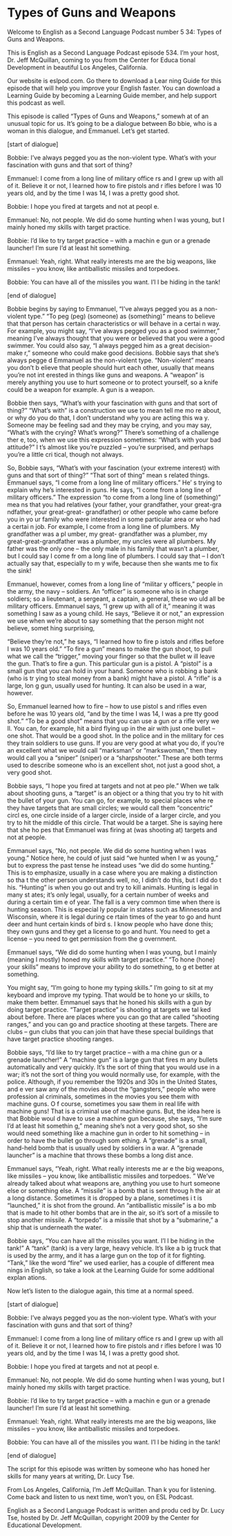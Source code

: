 # Types of Guns and Weapons

Welcome to English as a Second Language Podcast number 5 34: Types of Guns and Weapons.

This is English as a Second Language Podcast episode 534.  I’m your host, Dr. Jeff McQuillan, coming to you from the Center for Educa tional Development in beautiful Los Angeles, California.

Our website is eslpod.com.  Go there to download a Lear ning Guide for this episode that will help you improve your English faster.  You can download a Learning Guide by becoming a Learning Guide member, and help support this podcast as well.

This episode is called “Types of Guns and Weapons,” somewh at of an unusual topic for us.  It’s going to be a dialogue between Bo bbie, who is a woman in this dialogue, and Emmanuel.  Let’s get started.

[start of dialogue]

Bobbie:  I’ve always pegged you as the non-violent type.  What’s with your fascination with guns and that sort of thing?

Emmanuel:  I come from a long line of military office rs and I grew up with all of it. Believe it or not, I learned how to fire pistols and r ifles before I was 10 years old, and by the time I was 14, I was a pretty good shot.

Bobbie:  I hope you fired at targets and not at peopl e.

Emmanuel:  No, not people.  We did do some hunting when I was young, but I mainly honed my skills with target practice.

Bobbie:  I’d like to try target practice – with a machin e gun or a grenade launcher! I’m sure I’d at least hit something.

Emmanuel:  Yeah, right.  What really interests me are  the big weapons, like missiles – you know, like antiballistic missiles and torpedoes.

Bobbie:  You can have all of the missiles you want.  I’l l be hiding in the tank!

[end of dialogue]

 Bobbie begins by saying to Emmanuel, “I’ve always pegged you as a non-violent type.”  “To peg (peg) (someone) as (something)” means to  believe that that person has certain characteristics or will behave in a certai n way.  For example, you might say, “I’ve always pegged you as a good swimmer,” meaning I’ve always thought that you were or believed that you were a  good swimmer.  You could also say, “I always pegged him as a great decision-make r,” someone who could make good decisions.  Bobbie says that she’s always pegge d Emmanuel as the non-violent type.  “Non-violent” means you don’t b elieve that people should hurt each other, usually that means you’re not int erested in things like guns and weapons.  A “weapon” is merely anything you use to hurt someone or to protect yourself, so a knife could be a weapon for example.  A gun is a weapon.

Bobbie then says, “What’s with your fascination with guns and that sort of thing?” “What’s with” is a construction we use to mean tell me mo re about, or why do you do that, I don’t understand why you are acting this wa y.  Someone may be feeling sad and they may be crying, and you may say, “What’s with the crying? What’s wrong?”  There’s something of a challenge ther e, too, when we use this expression sometimes: “What’s with your bad attitude?”  I t’s almost like you’re puzzled – you’re surprised, and perhaps you’re a little cri tical, though not always.

So, Bobbie says, “What’s with your fascination (your extreme  interest) with guns and that sort of thing?”  “That sort of thing” mean s related things.  Emmanuel says, “I come from a long line of military officers.”  He’ s trying to explain why he’s interested in guns.  He says, “I come from a long line of  military officers.”  The expression “to come from a long line of (something)” mea ns that you had relatives (your father, your grandfather, your great-gra ndfather, your great-great- grandfather) or other people who came before you in yo ur family who were interested in some particular area or who had a certai n job.  For example, I come from a long line of plumbers.  My grandfather was a pl umber, my great- grandfather was a plumber, my great-great-grandfather  was a plumber, my uncles were all plumbers.  My father was the only one – the only male in his family that wasn’t a plumber, but I could say I come fr om a long line of plumbers. I could say that – I don’t actually say that, especially to m y wife, because then she wants me to fix the sink!

Emmanuel, however, comes from a long line of “militar y officers,” people in the army, the navy – soldiers.  An “officer” is someone who is in charge soldiers; so a lieutenant, a sergeant, a captain, a general, these wo uld all be military officers. Emmanuel says, “I grew up with all of it,” meaning it was something I saw as a young child.  He says, “Believe it or not,” an expression we  use when we’re about to say something that the person might not believe, somet hing surprising,

 “Believe they’re not,” he says, “I learned how to fire p istols and rifles before I was 10 years old.”  “To fire a gun” means to make the gun shoot, to pull what we call the “trigger,” moving your finger so that the bullet w ill leave the gun.  That’s to fire a gun.  This particular gun is a pistol.  A “pistol” is a  small gun that you can hold in your hand.  Someone who is robbing a bank (who is tr ying to steal money from a bank) might have a pistol.  A “rifle” is a large, lon g gun, usually used for hunting.  It can also be used in a war, however.

So, Emmanuel learned how to fire – how to use pistol s and rifles even before he was 10 years old, “and by the time I was 14, I was a pre tty good shot.”  “To be a good shot” means that you can use a gun or a rifle very we ll.  You can, for example, hit a bird flying up in the air with just one  bullet – one shot.  That would be a good shot.  In the police and in the military for ces they train soldiers to use guns.  If you are very good at what you do, if you’re an  excellent what we would call “marksman” or “markswoman,” then they would call you a “sniper” (sniper) or a “sharpshooter.”  These are both terms used to describe someone who is an excellent shot, not just a good shot, a very good shot.

Bobbie says, “I hope you fired at targets and not at peo ple.”  When we talk about shooting guns, a “target” is an object or a thing that you try to hit with the bullet of your gun.  You can go, for example, to special places whe re they have targets that are small circles; we would call them “concentric” circl es, one circle inside of a larger circle, inside of a larger circle, and you try to  hit the middle of this circle. That would be a target.  She is saying here that she ho pes that Emmanuel was firing at (was shooting at) targets and not at people.

Emmanuel says, “No, not people.  We did do some hunting  when I was young.” Notice here, he could of just said “we hunted when I w as young,” but to express the past tense he instead uses “we did do some hunting.”   This is to emphasize, usually in a case where you are making a distinction so tha t the other person understands well, no, I didn’t do this, but I did do t his.  “Hunting” is when you go out and try to kill animals.  Hunting is legal in many st ates; it’s only legal, usually, for a certain number of weeks and during a certain tim e of year.  The fall is a very common time when there is hunting season.  This is especial ly popular in states such as Minnesota and Wisconsin, where it is legal during ce rtain times of the year to go and hunt deer and hunt certain kinds of bird s.  I know people who have done this; they own guns and they get a license to go  and hunt.  You need to get a license – you need to get permission from the g overnment.

Emmanuel says, “We did do some hunting when I was young, but I mainly (meaning I mostly) honed my skills with target practice.”  “To hone (hone) your skills” means to improve your ability to do something, to g et better at something.

 You might say, “I’m going to hone my typing skills.”  I’m  going to sit at my keyboard and improve my typing.  That would be to hone yo ur skills, to make them better.  Emmanuel says that he honed his skills with a gun by doing target practice.  “Target practice” is shooting at targets we tal ked about before.  There are places where you can go that are called “shooting ranges,” and you can go and practice shooting at these targets.  There are clubs – gun clubs that you can join that have these special buildings that have target  practice shooting ranges.

Bobbie says, “I’d like to try target practice – with a ma chine gun or a grenade launcher!”  A “machine gun” is a large gun that fires m any bullets automatically and very quickly.  It’s the sort of thing that you would use  in a war; it’s not the sort of thing you would normally use, for example, with the  police.  Although, if you remember the 1920s and 30s in the United States, and e ver saw any of the movies about the “gangsters,” people who were profession al criminals, sometimes in the movies you see them with machine guns.  O f course, sometimes you saw them in real life with machine guns!  That is a criminal use of machine guns.  But, the idea here is that Bobbie woul d have to use a machine gun because, she says, “I’m sure I’d at least hit somethin g,” meaning she’s not a very good shot, so she would need something like a machine  gun in order to hit something – in order to have the bullet go through som ething.  A “grenade” is a small, hand-held bomb that is usually used by soldiers in a war.  A “grenade launcher” is a machine that throws these bombs a long dist ance.

Emmanuel says, “Yeah, right.  What really interests me ar e the big weapons, like missiles – you know, like antiballistic missiles and torpedoes. ”  We’ve already talked about what weapons are, anything you use to hurt someone else or something else.  A “missile” is a bomb that is sent throug h the air at a long distance.  Sometimes it is dropped by a plane, sometimes i t is “launched,” it is shot from the ground.  An “antiballistic missile” is a bo mb that is made to hit other bombs that are in the air, so it’s sort of a missile to stop another missile.  A “torpedo” is a missile that shot by a “submarine,” a ship  that is underneath the water.

Bobbie says, “You can have all the missiles you want.  I’l l be hiding in the tank!” A “tank” (tank) is a very large, heavy vehicle.  It’s like a b ig truck that is used by the army, and it has a large gun on the top of it for fighting.  “Tank,” like the word “fire” we used earlier, has a couple of different mea nings in English, so take a look at the Learning Guide for some additional explan ations.

Now let’s listen to the dialogue again, this time at a  normal speed.

[start of dialogue]

 Bobbie:  I’ve always pegged you as the non-violent type.  What’s with your fascination with guns and that sort of thing?

Emmanuel:  I come from a long line of military office rs and I grew up with all of it. Believe it or not, I learned how to fire pistols and r ifles before I was 10 years old, and by the time I was 14, I was a pretty good shot.

Bobbie:  I hope you fired at targets and not at peopl e.

Emmanuel:  No, not people.  We did do some hunting when I was young, but I mainly honed my skills with target practice.

Bobbie:  I’d like to try target practice – with a machin e gun or a grenade launcher! I’m sure I’d at least hit something.

Emmanuel:  Yeah, right.  What really interests me are  the big weapons, like missiles – you know, like antiballistic missiles and torpedoes.

Bobbie:  You can have all of the missiles you want.  I’l l be hiding in the tank!

[end of dialogue]

The script for this episode was written by someone who has honed her skills for many years at writing, Dr. Lucy Tse.

From Los Angeles, California, I’m Jeff McQuillan.  Than k you for listening.  Come back and listen to us next time, won’t you, on ESL Podcast.

English as a Second Language Podcast is written and produ ced by Dr. Lucy Tse, hosted by Dr. Jeff McQuillan, copyright 2009 by the Center  for Educational Development.

